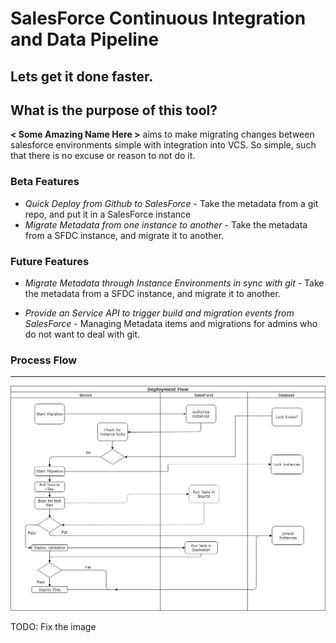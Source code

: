 # SalesForce Continuous Integration and Data Pipeline 
## Lets get it done faster.



## What is the purpose of this tool?
**< Some Amazing Name Here >** aims to make migrating changes between salesforce environments simple with integration into VCS. 
 So simple, such that there is no excuse or reason to not do it. 
 
### Beta Features

- *Quick Deploy from Github to SalesForce* - Take the metadata from a git repo, and put it in a SalesForce instance
- *Migrate Metadata from one instance to another* - Take the metadata from a SFDC instance, and migrate it to another.

### Future Features
- *Migrate Metadata through Instance Environments in sync with git* - Take the metadata from a SFDC instance, and migrate it to another.

- *Provide an Service API to trigger build and migration events from SalesForce* - Managing Metadata items and 
migrations for admins who do not want to deal with git.


### Process Flow

-------

![Process Flow](/docs/SF_CICD.png)

TODO: Fix the image